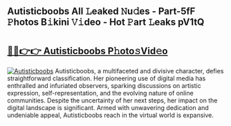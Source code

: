## Autisticboobs All 𝙻eaked 𝙽u𝚍es - Part-5fF 𝙿hotos B𝚒kini 𝚅𝚒deo - Hot 𝙿art 𝙻eaks pV1tQ

# <h2><a href="http://ld0hlbv.urlbe.top/?page=Autisticboobs">🔗🔗👉👉 Autisticboobs P𝚑oto𝚜Vid𝚎o</a></h2>

[![Autisticboobs](https://i.imgur.com/eBuTRDB.gif)](http://ld0hlbv.urlbe.top/?page=Autisticboobs)
Autisticboobs, a multifaceted and divisive character, defies straightforward classification. Her pioneering use of digital media has enthralled and infuriated observers, sparking discussions on artistic expression, self-representation, and the evolving nature of online communities. Despite the uncertainty of her next steps, her impact on the digital landscape is significant. Armed with unwavering dedication and undeniable appeal, Autisticboobs reach in the virtual world is expansive.
